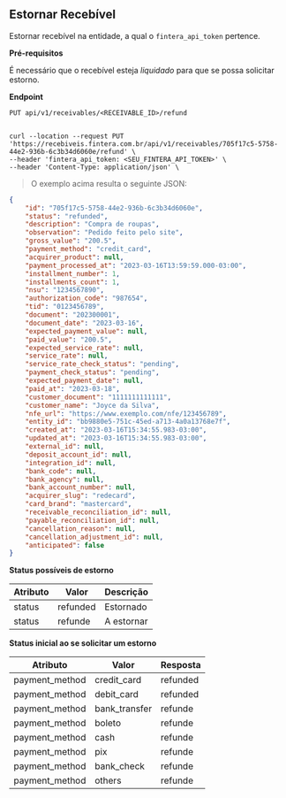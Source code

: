 ## Estornar Recebível

Estornar recebível na entidade, a qual o `fintera_api_token` pertence.

**Pré-requisitos**

É necessário que o recebível esteja *liquidado* para que se possa solicitar estorno.

**Endpoint**

`PUT api/v1/receivables/<RECEIVABLE_ID>/refund`

```shell

curl --location --request PUT 'https://recebiveis.fintera.com.br/api/v1/receivables/705f17c5-5758-44e2-936b-6c3b34d6060e/refund' \
--header 'fintera_api_token: <SEU_FINTERA_API_TOKEN>' \
--header 'Content-Type: application/json' \
```

> O exemplo acima resulta o seguinte JSON:

```json
{
    "id": "705f17c5-5758-44e2-936b-6c3b34d6060e",
    "status": "refunded",
    "description": "Compra de roupas",
    "observation": "Pedido feito pelo site",
    "gross_value": "200.5",
    "payment_method": "credit_card",
    "acquirer_product": null,
    "payment_processed_at": "2023-03-16T13:59:59.000-03:00",
    "installment_number": 1,
    "installments_count": 1,
    "nsu": "1234567890",
    "authorization_code": "987654",
    "tid": "0123456789",
    "document": "202300001",
    "document_date": "2023-03-16",
    "expected_payment_value": null,
    "paid_value": "200.5",
    "expected_service_rate": null,
    "service_rate": null,
    "service_rate_check_status": "pending",
    "payment_check_status": "pending",
    "expected_payment_date": null,
    "paid_at": "2023-03-18",
    "customer_document": "1111111111111",
    "customer_name": "Joyce da Silva",
    "nfe_url": "https://www.exemplo.com/nfe/123456789",
    "entity_id": "bb9880e5-751c-45ed-a713-4a0a13768e7f",
    "created_at": "2023-03-16T15:34:55.983-03:00",
    "updated_at": "2023-03-16T15:34:55.983-03:00",
    "external_id": null,
    "deposit_account_id": null,
    "integration_id": null,
    "bank_code": null,
    "bank_agency": null,
    "bank_account_number": null,
    "acquirer_slug": "redecard",
    "card_brand": "mastercard",
    "receivable_reconciliation_id": null,
    "payable_reconciliation_id": null,
    "cancellation_reason": null,
    "cancellation_adjustment_id": null,
    "anticipated": false
}
```

**Status possíveis de estorno**

Atributo  | Valor | Descrição
--------- | ----------- | -----------
status | refunded | Estornado
status | refunde | A estornar

**Status inicial ao se solicitar um estorno**

Atributo  | Valor | Resposta
--------- | ----------- | -----------
payment_method | credit_card | refunded
payment_method | debit_card | refunded
payment_method | bank_transfer | refunde
payment_method | boleto | refunde
payment_method | cash | refunde
payment_method | pix | refunde
payment_method | bank_check | refunde
payment_method | others | refunde
